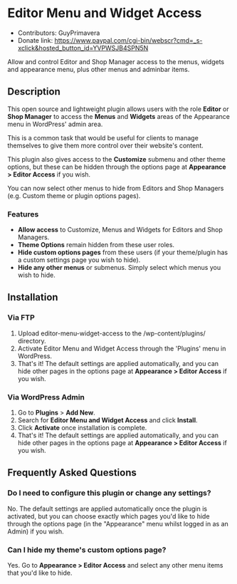 # Editor Menu and Widget Access
* Contributors: GuyPrimavera
* Donate link: https://www.paypal.com/cgi-bin/webscr?cmd=_s-xclick&hosted_button_id=YVPWSJB4SPN5N

Allow and control Editor and Shop Manager access to the menus, widgets and appearance menu, plus other menus and adminbar items.
## Description

This open source and lightweight plugin allows users with the role **Editor** or **Shop Manager** to access the **Menus** and **Widgets** areas of the Appearance menu in WordPress' admin area. 

This is a common task that would be useful for clients to manage themselves to give them more control over their website's content.

This plugin also gives access to the **Customize** submenu and other theme options, but these can be hidden through the options page at **Appearance > Editor Access** if you wish.

You can now select other menus to hide from Editors and Shop Managers (e.g. Custom theme or plugin options pages).

### Features

* **Allow access** to Customize, Menus and Widgets for Editors and Shop Managers.
* **Theme Options** remain hidden from these user roles.
* **Hide custom options pages** from these users (if your theme/plugin has a custom settings page you wish to hide).
* **Hide any other menus** or submenus. Simply select which menus you wish to hide.

## Installation

### Via FTP

1. Upload editor-menu-widget-access to the /wp-content/plugins/ directory.
2. Activate Editor Menu and Widget Access through the 'Plugins' menu in WordPress.
3. That's it! The default settings are applied automatically, and you can hide other pages in the options page at **Appearance > Editor Access** if you wish.

### Via WordPress Admin

1. Go to **Plugins** > **Add New**.
2. Search for **Editor Menu and Widget Access** and click **Install**.
3. Click **Activate** once installation is complete.
4. That's it! The default settings are applied automatically, and you can hide other pages in the options page at **Appearance > Editor Access** if you wish.

## Frequently Asked Questions

### Do I need to configure this plugin or change any settings?

No. The default settings are applied automatically once the plugin is activated, but you can choose exactly which pages you'd like to hide through the options page (in the "Appearance" menu whilst logged in as an Admin) if you wish.

### Can I hide my theme's custom options page?

Yes. Go to **Appearance > Editor Access** and select any other menu items that you'd like to hide.
